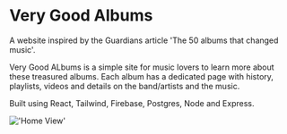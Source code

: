 # Very Good Albums

A website inspired by the Guardians article 'The 50 albums that changed music'.

Very Good ALbums is a simple site for music lovers to learn more about these treasured albums. Each album has a dedicated page with history, playlists, videos and details on the band/artists and the music.

Built using React, Tailwind, Firebase, Postgres, Node and Express.

!['Home View'](Screen%20Shot%202022-08-20%20at%2018.15.33.png)
